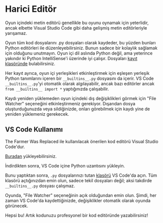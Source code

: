 # Harici Editör
Oyun içindeki metin editörü genellikle bu oyunu oynamak için yeterlidir, ancak elbette Visual Studio Code gibi daha gelişmiş metin editörleriyle yarışamaz.

Oyun tüm kod dosyalarını .py dosyaları olarak kaydeder, bu yüzden bunları Python editörleri ile düzenleyebilirsiniz.
Bunun sadece bir kolaylık sağlamak için olduğunu unutmayın. Oyun içi dil aslında Python değil, ama yeterince yakındır ki Python IntelliSense'i üzerinde iyi çalışır.
Dosyaları [kayıt klasöründe](persistent_data_path/Saves) bulabilirsiniz.

Her kayıt ayrıca, oyun içi yerleşikleri etkinleştirmek için eşleşen yerleşik Python tanımlarını içeren bir `__builtins__.py` dosyasını da içerir.
VS Code `__builtins__.py`'yi otomatik olarak algılayabilir, ancak bazı editörler ancak `from __builtins__ import *` yaptığınızda çalışabilir.

Kaydı yeniden yüklemeden oyun içindeki dış değişiklikleri görmek için "File Watcher" seçeneğini etkinleştirmeniz gerekiyor. Dışarıdan dosya oluşturduğunuzda veya sildiğinizde, onları görebilmek için kaydı yine de yeniden yüklemeniz gerekecek.

## VS Code Kullanımı
The Farmer Was Replaced ile kullanılacak önerilen kod editörü Visual Studio Code'dur.

[Buradan](https://code.visualstudio.com/download) yükleyebilirsiniz.

İndirdikten sonra, VS Code içine Python uzantısını yükleyin.

Bunu yaptıktan sonra, `.py` dosyalarınızı tutan [klasörü](persistent_data_path/Saves) VS Code'da açın. Tüm klasörü açtığınızdan emin olun, sadece tekil dosyaları değil; aksi takdirde `__builtins__.py` dosyası çalışmaz.

Oyunda, "File Watcher" seçeneğinin açık olduğundan emin olun. Şimdi, her zaman VS Code'da kaydettiğinizde, değişiklikler otomatik olarak oyunda görünecek.

Hepsi bu! Artık kodunuzu profesyonel bir kod editöründe yazabilirsiniz!